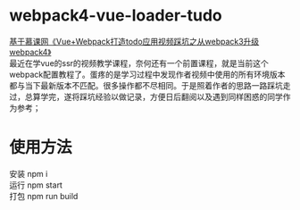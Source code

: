 # webpack4-vue-loader-tudo
[基于慕课网《Vue+Webpack打造todo应用视频踩坑之从webpack3升级webpack4》](https://www.imooc.com/video/16402)<br> 
最近在学vue的ssr的视频教学课程，奈何还有一个前置课程，就是当前这个webpack配置教程了。蛋疼的是学习过程中发现作者视频中使用的所有环境版本都与当下最新版本不匹配。很多操作都不尽相同。于是照着作者的思路一路踩坑走过，总算学完，遂将踩坑经验以做记录，方便日后翻阅以及遇到同样困惑的同学作为参考；<br>
# 使用方法
安装 npm i<br>
运行 npm start<br>
打包 npm run build<br>
